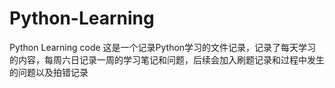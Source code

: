 # Python-Learning
Python Learning code
这是一个记录Python学习的文件记录，记录了每天学习的内容，每周六日记录一周的学习笔记和问题，后续会加入刷题记录和过程中发生的问题以及拍错记录
